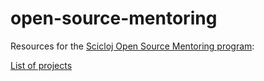 # open-source-mentoring

Resources for the [Scicloj Open Source Mentoring program](https://scicloj.github.io/docs/community/groups/open-source-mentoring/):

[List of projects](./list-of-projects.md)

